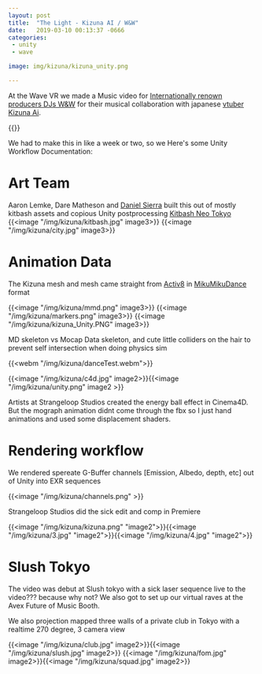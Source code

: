 ```yaml
---
layout: post
title:  "The Light - Kizuna AI / W&W"
date:   2019-03-10 00:13:37 -0666
categories: 
 - unity
 - wave

image: img/kizuna/kizuna_unity.png

---
```



At the Wave VR we made a Music video for [Internationally renown producers DJs W&W](https://www.wandwmusic.com/) for their musical collaboration with japanese [vtuber](https://en.wikipedia.org/wiki/Virtual_YouTuber) [Kizuna Ai](https://www.youtube.com/channel/UC4YaOt1yT-ZeyB0OmxHgolA/videos). 


{{<youtube YtU_sb4jYE8 >}}

We had to make this in like a week or two, so we 
Here's some Unity Workflow Documentation:



# Art Team
Aaron Lemke, Dare Matheson and [Daniel Sierra](http://optical-rhythm.com/) built this out of mostly kitbash assets and copious Unity postprocessing 
[Kitbash Neo Tokyo](https://kitbash3d.com/products/tokyo) 
{{<image "/img/kizuna/kitbash.jpg" image3>}}
{{<image "/img/kizuna/city.jpg" image3>}}


# Animation Data

The Kizuna mesh and mesh came straight from [Activ8](https://activ8.co.jp/) in [MikuMikuDance](https://en.wikipedia.org/wiki/MikuMikuDance) format

{{<image "/img/kizuna/mmd.png" image3>}}
{{<image "/img/kizuna/markers.png" image3>}}
{{<image "/img/kizuna/kizuna_Unity.PNG" image3>}}

MD skeleton vs Mocap Data skeleton, and cute little colliders on the hair to prevent self intersection when doing physics sim

{{<webm "/img/kizuna/danceTest.webm">}}


{{<image "/img/kizuna/c4d.jpg" image2>}}{{<image "/img/kizuna/unity.png" image2 >}}

Artists at Strangeloop Studios created the energy ball effect in Cinema4D. But the mograph animation didnt come through the fbx so I just hand animations and used some displacement shaders.

# Rendering workflow
We rendered spereate G-Buffer channels [Emission, Albedo, depth, etc] out of Unity into EXR sequences 


{{<image "/img/kizuna/channels.png"  >}}

Strangeloop Studios did the sick edit and comp in Premiere

{{<image "/img/kizuna/kizuna.png" "image2">}}{{<image "/img/kizuna/3.jpg" "image2">}}{{<image "/img/kizuna/4.jpg" "image2">}}



# Slush Tokyo
The video was debut at Slush tokyo with a sick laser sequence live to the video??? because why not?
We also got to set up our virtual raves at the Avex Future of Music Booth.

We also projection mapped three walls of a private club in Tokyo with a realtime 270 degree, 3 camera view

{{<image "/img/kizuna/club.jpg" image2>}}{{<image "/img/kizuna/slush.jpg" image2>}}
{{<image "/img/kizuna/fom.jpg" image2>}}{{<image "/img/kizuna/squad.jpg" image2>}}
